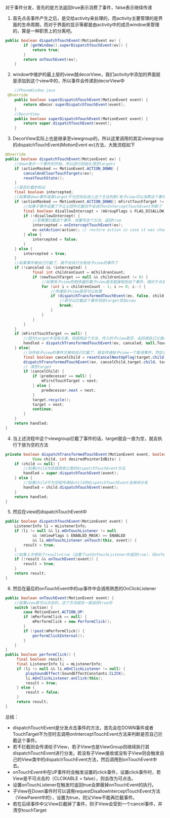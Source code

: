 
对于事件分发，首先的是方法返回true表示消费了事件，false表示继续传递

1. 首先点击事件产生之后，是交给activity来处理的，而activity主要管理的是界面的生命周期，而对于界面的显示等都是由activity中的成员window来管理的，算是一种职责上的分离吧。
```java
public boolean dispatchTouchEvent(MotionEvent ev) {
        if (getWindow().superDispatchTouchEvent(ev)) {
            return true;
        }
        return onTouchEvent(ev);
    }
```
2. window中维护的最上层的view就decorView，我们activity中添加的界面就是添加到这个view中的，所以事件会传递到decorView中
```java
	//PhoneWindow.java
 @Override
    public boolean superDispatchTouchEvent(MotionEvent event) {
        return mDecor.superDispatchTouchEvent(event);
    }
    //DecorView
    public boolean superDispatchTouchEvent(MotionEvent event) {
        return super.dispatchTouchEvent(event);
    }
```
3. DecorView实际上也是继承至viewgroup的，所以这里调用的其实viewgroup的dispatchTouchEvent(MotionEvent ev)方法，大致流程如下
```java
@Override
public boolean dispatchTouchEvent(MotionEvent ev) {
	//down表示一个事件的开始，所以进行初始化清空targets
	if (actionMasked == MotionEvent.ACTION_DOWN) {
		cancelAndClearTouchTargets(ev);
		resetTouchState();
	}
	//是否拦截的标记
	final boolean intercepted;
	//如果是down事件或者target不为空则会进入这个方法判断(有子view可以消费这个事件)
	if (actionMasked == MotionEvent.ACTION_DOWN|| mFirstTouchTarget != null) {
		//如果子事件设置了不让父控件拦截则不会进行onInterceptTouchEvent判断了
		final boolean disallowIntercept = (mGroupFlags & FLAG_DISALLOW_INTERCEPT) != 0;
		if (!disallowIntercept) {
			//若需要拦截这个事件，则重写这个方法，返回true
			intercepted = onInterceptTouchEvent(ev);
			ev.setAction(action); // restore action in case it was changed
		} else {
			intercepted = false;
		}
	} else {
		intercepted = true;
	}
	//如果事件被自己拦截了，就不会执行分发给子view的事件了
	if (!canceled && !intercepted) {
			final int childrenCount = mChildrenCount;
			if (newTouchTarget == null && childrenCount != 0) {
				//如果有子view则倒序遍历看子view是否能接收到这个事件，相对于点击的位置是否在子view上
				for (int i = childrenCount - 1; i >= 0; i--) {
					//传递给子view是否可以处理
					if (dispatchTransformedTouchEvent(ev, false, child, idBitsToAssign)) {
						//若可以拦截这个事件则给target添加view
						break;
					}
				}
			}
		}
	}
	if (mFirstTouchTarget == null) {
		//因为target中没有元素，则调用这个方法，传入的子view是空，去回调自己父类view的dispatchTouchEvent方法
		handled = dispatchTransformedTouchEvent(ev, canceled, null,TouchTarget.ALL_POINTER_IDS);
	} else{
		//当传给子view的事件又被他自己拦截了，就会传递给子view一个取消事件，然后清空target
        final boolean cancelChild = resetCancelNextUpFlag(target.child)|| intercepted;
        dispatchTransformedTouchEvent(ev, cancelChild,target.child, target.pointerIdBits);
        // 清空target
        if (cancelChild) {
            if (predecessor == null) {
                mFirstTouchTarget = next;
            } else {
                predecessor.next = next;
            }
            target.recycle();
            target = next;
            continue;
        }
	}
	return handled;
}
```
4. 当上述流程中这个viewgroup拦截了事件的话，target就会一直为空，就会执行下放为空的方法
```java
private boolean dispatchTransformedTouchEvent(MotionEvent event, boolean cancel,
            View child, int desiredPointerIdBits) {
	if (child == null) {
		//如果child为空就调用父类的dispatchTouchEvent方法
		handled = super.dispatchTouchEvent(event);
	} else {
		//如果child不为空就传递给child的dispatchTouchEvent去继续分发
		handled = child.dispatchTouchEvent(event);
	}
	return handled;
}
```
5. 然后在view的dispatchTouchEvent中

```java
public boolean dispatchTouchEvent(MotionEvent event) {
	ListenerInfo li = mListenerInfo;
	if (li != null && li.mOnTouchListener != null
			&& (mViewFlags & ENABLED_MASK) == ENABLED
			&& li.mOnTouchListener.onTouch(this, event)) {
		result = true;
	}
	//如果上方得到了result=true（设置了setOnTouchListener并返回true），则onTouchEvent就会被屏蔽，也不会有click触发了
	if (!result && onTouchEvent(event)) {
		result = true;
	}
	return result;
}
```
6. 然后在最后的onTouchEvent中的up事件中会调用熟悉的OnClickListener

```java
public boolean onTouchEvent(MotionEvent event) {
	//如果view是可以点击的，这个方法就会一直返回true的
	switch (action) {
		case MotionEvent.ACTION_UP:
		if (mPerformClick == null) {
			mPerformClick = new PerformClick();
		}
		if (!post(mPerformClick)) {
			performClickInternal();
		}
	}
}
public boolean performClick() {
     final boolean result;
     final ListenerInfo li = mListenerInfo;
     if (li != null && li.mOnClickListener != null) {
         playSoundEffect(SoundEffectConstants.CLICK);
         li.mOnClickListener.onClick(this);
         result = true;
     } else {
         result = false;
     }
     return result;
}
```



总结：

- dispatchTouchEvent是分发点击事件的方法，首先会在DOWN事件或者TouchTarget不为空时去调用onInterceptTouchEvent方法来判断是否自己拦截这个事件。
- 若不拦截则会传递给子View，若子View也是ViewGroup则继续执行其dispatchTouchEvent进行分发。若没有子View接收或没有子View则会触发自己的View类中的dispatchTouchEvent方法，然后调用到onTouchEvent中去。
- onTouchEvent中在UP事件时会触发设置的click事件，设置click事件时，若View是不可点击的（CLCIKABLE = false），则会改为可点击。
- 设置onTouchListener在触发时返回true会屏蔽掉onTouchEvent的执行。
- 子View在Down事件时可以调用requestDisallowInterceptTouchEvent方法（ViewParent中的），设置为true，则父View不能再拦截事件。
- 若在后续事件中父View拦截掉了事件，则子View会受到一个cancel事件，并清空touchTarget